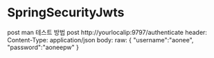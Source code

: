 # SpringSecurityJwts
post man 테스트 방법
post http://yourlocalip:9797/authenticate
header: Content-Type: application/json
body: raw: {
    "username":"aonee",
    "password":"aoneepw"
}



